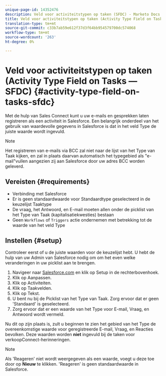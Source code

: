 ```yaml
---
unique-page-id: 14352476
description: Veld voor activiteitstypen op taken (SFDC) - Marketo Docs - Productdocumentatie
title: Veld voor activiteitstypen op taken (Activity Type Field on Tasks — SFDC)
translation-type: tm+mt
source-git-commit: c33b7ab59e612f37d3f64bb954579700dc574068
workflow-type: tm+mt
source-wordcount: '263'
ht-degree: 0%

---
```



# Veld voor activiteitstypen op taken (Activity Type Field on Tasks — SFDC) {#activity-type-field-on-tasks-sfdc}

Met de hulp van Sales Connect kunt u uw e-mails en gesprekken laten registreren als een activiteit in Salesforce. Een belangrijk onderdeel van het gebruik van waardevolle gegevens in Salesforce is dat in het veld Type de juiste waarde wordt ingevuld.

>[!NOTE]
>
>Het registreren van e-mails via BCC zal niet naar de lijst van het Type van Taak kijken, en zal in plaats daarvan automatisch het typegebied als &quot;e-mail&quot;vullen aangezien zij aan Salesforce door uw adres BCC worden geleverd.

## Vereisten {#requirements}

* Verbinding met Salesforce
* Er is geen standaardwaarde voor Standaardtype geselecteerd in de keuzelijst Taaktype
* De vraag, het Antwoord, en E-mail moeten allen onder de picklist van het Type van Taak (kapitalisatiekwesties) bestaan
* Geen `Workflows` of `Triggers` actie ondernemen met betrekking tot de waarde van het veld Type

## Instellen {#setup}

Controleer eerst of u de juiste waarden voor de keuzelijst hebt. U hebt de hulp van uw Admin van Salesforce nodig om om het even welke veranderingen in uw picklist aan te brengen.

1. Navigeer naar [Salesforce.com](http://Salesforce.com) en klik op Setup in de rechterbovenhoek.
1. Klik op Aanpassen.
1. Klik op Activiteiten.
1. Klik op Taakvelden.
1. Klik op Tekst.
1. U bent nu bij de Picklist van het Type van Taak. Zorg ervoor dat er geen &#39;Standaard&#39; is geselecteerd.
1. Zorg ervoor dat er een waarde van het Type voor E-mail, Vraag, en Antwoord wordt vermeld.

Nu dit op zijn plaats is, zult u beginnen te zien het gebied van het Type de overeenkomstige waarde voor geregistreerde E-mail, Vraag, en Reacties bevolken. Deze waarden worden **niet** ingevuld bij de taken voor verkoopConnect-herinneringen.

>[!NOTE]
>
>Als &#39;Reageren&#39; niet wordt weergegeven als een waarde, voegt u deze toe door op **Nieuw** te klikken. &#39;Reageren&#39; is geen standaardwaarde in Salesforce.
